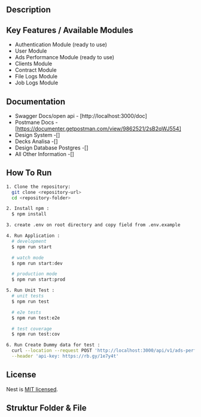 ## Description

## Key Features / Available Modules

- Authentication Module (ready to use)
- User Module
- Ads Performance Module (ready to use)
- Clients Module
- Contract Module
- File Logs Module
- Job Logs Module

## Documentation

- Swagger Docs/open api - [http://localhost:3000/doc]
- Postmane Docs - [https://documenter.getpostman.com/view/9862521/2sB2qWJ554]
- Design System -[]
- Decks Analisa -[]
- Design Database Postgres -[]
- All Other Information -[]

## How To Run

```bash
1. Clone the repository:
  git clone <repository-url>
  cd <repository-folder>

2. Install npm :
  $ npm install

3. create .env on root directory and copy field from .env.example

4. Run Application :
  # development
  $ npm run start

  # watch mode
  $ npm run start:dev

  # production mode
  $ npm run start:prod

5. Run Unit Test :
  # unit tests
  $ npm run test

  # e2e tests
  $ npm run test:e2e

  # test coverage
  $ npm run test:cov

6. Run Create Dummy data for test :
  curl --location --request POST 'http://localhost:3000/api/v1/ads-performance/create-dummy-data' \
  --header 'api-key: https://rb.gy/1e7y4t'

```

## License

Nest is [MIT licensed](LICENSE).

## Struktur Folder & File
